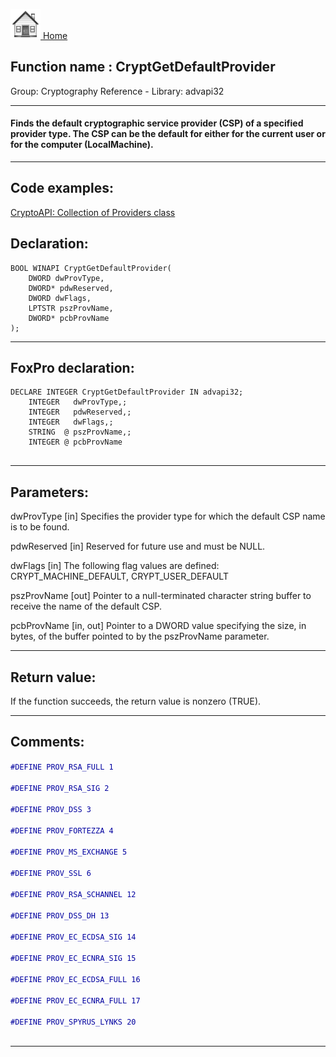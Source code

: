 [<img src="../../images/home.png"> Home ](https://github.com/VFPX/Win32API)  

## Function name : CryptGetDefaultProvider
Group: Cryptography Reference - Library: advapi32    
***  


#### Finds the default cryptographic service provider (CSP) of a specified provider type. The CSP can be the default for either for the current user or for the computer (LocalMachine). 
***  


## Code examples:
[CryptoAPI: Collection of Providers class](../../samples/sample_463.md)  

## Declaration:
```foxpro  
BOOL WINAPI CryptGetDefaultProvider(
	DWORD dwProvType,
	DWORD* pdwReserved,
	DWORD dwFlags,
	LPTSTR pszProvName,
	DWORD* pcbProvName
);  
```  
***  


## FoxPro declaration:
```foxpro  
DECLARE INTEGER CryptGetDefaultProvider IN advapi32;
	INTEGER   dwProvType,;
	INTEGER   pdwReserved,;
	INTEGER   dwFlags,;
	STRING  @ pszProvName,;
	INTEGER @ pcbProvName
  
```  
***  


## Parameters:
dwProvType 
[in] Specifies the provider type for which the default CSP name is to be found.

pdwReserved 
[in] Reserved for future use and must be NULL. 

dwFlags 
[in] The following flag values are defined: CRYPT_MACHINE_DEFAULT, CRYPT_USER_DEFAULT

pszProvName 
[out] Pointer to a null-terminated character string buffer to receive the name of the default CSP.

pcbProvName 
[in, out] Pointer to a DWORD value specifying the size, in bytes, of the buffer pointed to by the pszProvName parameter.  
***  


## Return value:
If the function succeeds, the return value is nonzero (TRUE).  
***  


## Comments:
<code><font color=#0000a0>#DEFINE PROV_RSA_FULL       1  
#DEFINE PROV_RSA_SIG        2  
#DEFINE PROV_DSS            3  
#DEFINE PROV_FORTEZZA       4  
#DEFINE PROV_MS_EXCHANGE    5  
#DEFINE PROV_SSL            6  
#DEFINE PROV_RSA_SCHANNEL   12  
#DEFINE PROV_DSS_DH         13  
#DEFINE PROV_EC_ECDSA_SIG   14  
#DEFINE PROV_EC_ECNRA_SIG   15  
#DEFINE PROV_EC_ECDSA_FULL  16  
#DEFINE PROV_EC_ECNRA_FULL  17  
#DEFINE PROV_SPYRUS_LYNKS   20  
</font></code>  
  
***  

